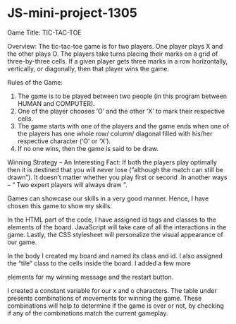 # JS-mini-project-1305

Game Title: TIC-TAC-TOE

Overview:
The tic-tac-toe game is for two players. One player plays X and the other plays O. The players take turns placing their marks on a grid of three-by-three cells. If a given player gets three marks in a row horizontally, vertically, or diagonally, then that player wins the game.

Rules of the Game:
1. The game is to be played between two people (in this program between HUMAN and COMPUTER).
2. One of the player chooses ‘O’ and the other ‘X’ to mark their respective cells.
3. The game starts with one of the players and the game ends when one of the players has one whole row/ column/ diagonal filled with his/her respective character (‘O’ or ‘X’).
4. If no one wins, then the game is said to be draw.

Winning Strategy – An Interesting Fact:
If both the players play optimally then it is destined that you will never lose (“although the match can still be drawn”). It doesn’t matter whether you play first or second .In another ways – “ Two expert players will always draw ”.

Games can showcase our skills in a very good manner. Hence, I have chosen this game to show my skills. 

In the HTML part of the code, I have assigned id tags and classes to the elements of the board. JavaScript will take care of all the interactions in the game. Lastly, the CSS stylesheet will personalize the visual appearance of our game. 

In the body I created my board and named its class and id. I also assigned the “tile” class to the cells inside the board. I added a few more <div> elements for my winning message and the restart button.

I created a constant variable for our x and o characters. The table under presents combinations of movements for winning the game. These combinations will help to determine if the game is over or not, by checking if any of the combinations match the current gameplay.